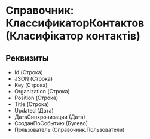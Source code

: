﻿# Справочник: КлассификаторКонтактов (Класифікатор контактів)

## Реквизиты

- Id (Строка)
- JSON (Строка)
- Key (Строка)
- Organization (Строка)
- Position (Строка)
- Title (Строка)
- Updated (Дата)
- ДатаСинхронизации (Дата)
- СозданПоСобытию (Булево)
- Пользователь (Справочник.Пользователи)

